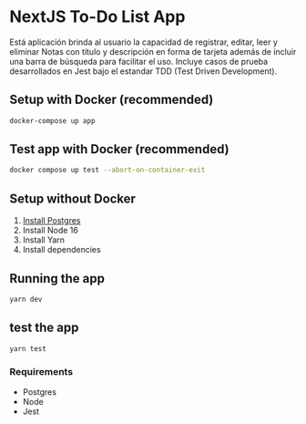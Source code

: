 # NextJS To-Do List App
Está aplicación brinda al usuario la capacidad de registrar, editar, leer y eliminar Notas con título y descripción en forma de tarjeta además de incluir una barra de búsqueda para facilitar el uso.
Incluye casos de prueba desarrollados en Jest bajo el estandar TDD (Test Driven Development).

## Setup with Docker (recommended)
```bash
docker-compose up app
```

## Test app with Docker (recommended)
```bash
docker compose up test --abort-on-container-exit
```

## Setup without Docker
1. [Install Postgres](https://www.postgresql.org/download/macosx/)
2. Install Node 16 
3. Install Yarn
4. Install dependencies

## Running the app
```bash
yarn dev
```

## test the app
```bash
yarn test
```


### Requirements
- Postgres
- Node
- Jest